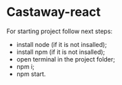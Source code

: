 # Castaway-react
For starting project follow next steps:
 - install node (if it is not insalled);
 - install npm (if it is not insalled);
 - open terminal in the project folder;
 - npm i;
 - npm start.

